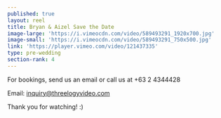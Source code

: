 ```yaml
---
published: true
layout: reel
title: Bryan & Aizel Save the Date
image-large: 'https://i.vimeocdn.com/video/589493291_1920x700.jpg'
image-small: 'https://i.vimeocdn.com/video/589493291_750x500.jpg'
link: 'https://player.vimeo.com/video/121437335'
type: pre-wedding
section-rank: 4
---
```

For bookings, send us an email or call us at +63 2 4344428

Email: inquiry@threelogyvideo.com

Thank you for watching! :)
